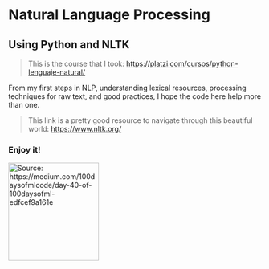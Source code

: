 # Natural Language Processing

## Using Python and NLTK

> This is the course that I took: https://platzi.com/cursos/python-lenguaje-natural/

From my first steps in NLP, understanding lexical resources, processing techniques for raw text, and good practices, I hope the code here help more than one.

> This link is a pretty good resource to navigate through this beautiful world: https://www.nltk.org/

### Enjoy it!

<img src="https://res.cloudinary.com/dycgim2yx/image/upload/v1601079518/GitHub/NLP/nltk_az0mbx.png" title="Source: https://medium.com/100daysofmlcode/day-40-of-100daysofml-edfcef9a161e" width='180' height='195'>
